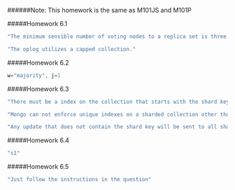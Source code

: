 ######Note: This homework is the same as M101JS and M101P


#####Homework 6.1

```javascript
"The minimum sensible number of voting nodes to a replica set is three."

"The oplog utilizes a capped collection."
```

#####Homework 6.2

```javascript
w="majority", j=1
```

#####Homework 6.3 

```javascript
"There must be a index on the collection that starts with the shard key."

"Mongo can not enforce unique indexes on a sharded collection other than the shard key itself."

"Any update that does not contain the shard key will be sent to all shards."
```

#####Homework 6.4 

```javascript
"s1"
```

#####Homework 6.5

```javascript
"Just follow the instructions in the question"
```
